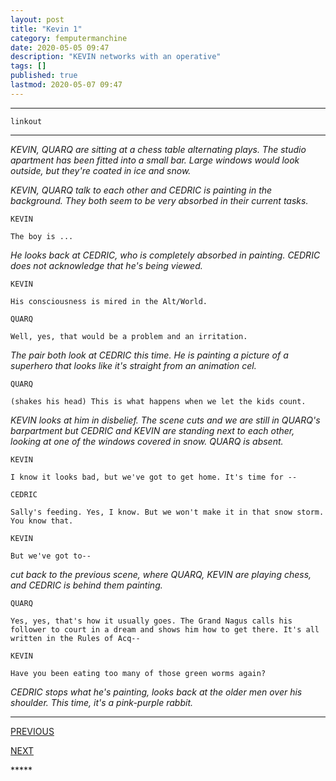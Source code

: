 ```yaml
---
layout: post
title: "Kevin 1"
category: femputermanchine
date: 2020-05-05 09:47
description: "KEVIN networks with an operative"
tags: []
published: true
lastmod: 2020-05-07 09:47
---
```


*****

`linkout`


*****

<i>KEVIN, QUARQ are sitting at a chess table alternating plays. The studio apartment has been fitted into a small bar. Large windows would look outside, but they're coated in ice and snow.</i>

<i>KEVIN, QUARQ talk to each other and CEDRIC is painting in the background. They both seem to be very absorbed in their current tasks.</i>

```
KEVIN

The boy is ...
```

<i>He looks back at CEDRIC, who is completely absorbed in painting. CEDRIC does not acknowledge that he's being viewed.</i>

```
KEVIN

His consciousness is mired in the Alt/World.
```

```
QUARQ

Well, yes, that would be a problem and an irritation.
```

<i>The pair both look at CEDRIC this time. He is painting a picture of a superhero that looks like it's straight from an animation cel.</i>

```
QUARQ

(shakes his head) This is what happens when we let the kids count.
```

<i>KEVIN looks at him in disbelief. The scene cuts and we are still in QUARQ's barpartment but CEDRIC and KEVIN are standing next to each other, looking at one of the windows covered in snow. QUARQ is absent.</i>

```
KEVIN

I know it looks bad, but we've got to get home. It's time for --
```

```
CEDRIC

Sally's feeding. Yes, I know. But we won't make it in that snow storm. You know that.
```

```
KEVIN

But we've got to--
```

<i>cut back to the previous scene, where QUARQ, KEVIN are playing chess, and CEDRIC is behind them painting.</i>

```
QUARQ

Yes, yes, that's how it usually goes. The Grand Nagus calls his follower to court in a dream and shows him how to get there. It's all written in the Rules of Acq--
```

```
KEVIN

Have you been eating too many of those green worms again?
```

<i>CEDRIC stops what he's painting, looks back at the older men over his shoulder. This time, it's a pink-purple rabbit.</i>

*****
<div class="fpmc-nav">

<span class="fpmc-nav-prev"><a href="{{ 'kevin-ii' | prepend: site.baseurl }}">PREVIOUS</a></span>

<span class="fpmc-nav-next"><a href="{{ 'kevin-iii' | prepend: site.baseurl }}">NEXT</a></span> 

</div>
*****

